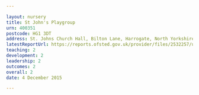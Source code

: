 ```yaml
---

layout: nursery
title: St John's Playgroup
urn: 400351
postcode: HG1 3DT
address: St. Johns Church Hall, Bilton Lane, Harrogate, North Yorkshire, HG1 3DT
latestReportUrl: https://reports.ofsted.gov.uk/provider/files/2532257/urn/400351.pdf
teaching: 2
development: 2
leadership: 2
outcomes: 2
overall: 2
date: 4 December 2015

---
```

